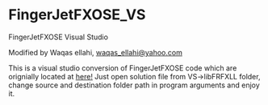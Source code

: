 # FingerJetFXOSE_VS
FingerJetFXOSE Visual Studio

Modified by Waqas ellahi, waqas_ellahi@yahoo.com

This is a visual studio conversion of FingerJetFXOSE code which are orignially located at [here!](https://github.com/FingerJetFXOSE/FingerJetFXOSE)
Just open solution file from VS->libFRFXLL folder, change source and destination folder path in program arguments and enjoy it.



